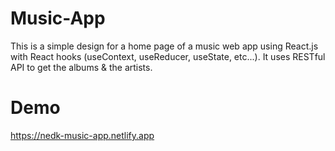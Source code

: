 # Music-App
This is a simple design for a home page of a music web app using React.js with React hooks (useContext, useReducer, useState, etc...).
It uses RESTful API to get the albums & the artists.
# Demo
https://nedk-music-app.netlify.app
